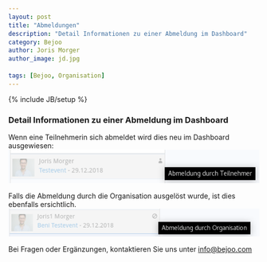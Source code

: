 ```yaml
---
layout: post
title: "Abmeldungen"
description: "Detail Informationen zu einer Abmeldung im Dashboard"
category: Bejoo
author: Joris Morger
author_image: jd.jpg

tags: [Bejoo, Organisation]
---
```

{% include JB/setup %}

### Detail Informationen zu einer Abmeldung im Dashboard

Wenn eine Teilnehmerin sich abmeldet wird dies neu im Dashboard ausgewiesen:
![Abmeldung duch Teilnehmer](/img/abmeldungen/status2.png)

Falls die Abmeldung durch die Organisation ausgelöst wurde, ist dies ebenfalls ersichtlich.
![Abmeldung durch Organisation](/img/abmeldungen/status1.png)

Bei Fragen oder Ergänzungen, kontaktieren Sie uns unter info@bejoo.com
